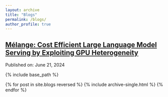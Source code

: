 ```yaml
---
layout: archive
title: "Blogs"
permalink: /blogs/
author_profile: true
---
```


## [**Mélange: Cost Efficient Large Language Model Serving by Exploiting GPU Heterogeneity**](/blogs/melange)
Published on: June 21, 2024  

{% include base_path %}

{% for post in site.blogs reversed %}
  {% include archive-single.html %}
{% endfor %}
